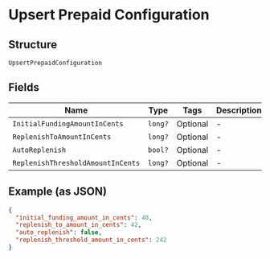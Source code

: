 
# Upsert Prepaid Configuration

## Structure

`UpsertPrepaidConfiguration`

## Fields

| Name | Type | Tags | Description |
|  --- | --- | --- | --- |
| `InitialFundingAmountInCents` | `long?` | Optional | - |
| `ReplenishToAmountInCents` | `long?` | Optional | - |
| `AutoReplenish` | `bool?` | Optional | - |
| `ReplenishThresholdAmountInCents` | `long?` | Optional | - |

## Example (as JSON)

```json
{
  "initial_funding_amount_in_cents": 40,
  "replenish_to_amount_in_cents": 42,
  "auto_replenish": false,
  "replenish_threshold_amount_in_cents": 242
}
```

